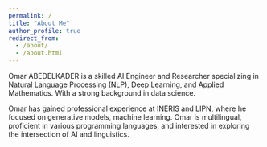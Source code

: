 ```yaml
---
permalink: /
title: "About Me"
author_profile: true
redirect_from: 
  - /about/
  - /about.html
---
```


Omar ABEDELKADER is a skilled AI Engineer and Researcher specializing in Natural Language Processing (NLP), Deep Learning, and Applied Mathematics. With a strong background in data science. 

Omar has gained professional experience at INERIS and LIPN, where he focused on generative models, machine learning. Omar is multilingual, proficient in various programming languages, and interested in exploring the intersection of AI and linguistics.

